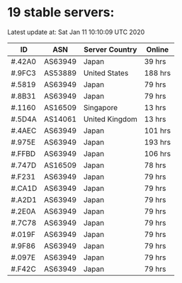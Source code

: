 # 19 stable servers:

Latest update at: Sat Jan 11 10:10:09 UTC 2020

| ID | ASN | Server Country | Online |
| -- | --- | -------------- | ------ |
| #.42A0 | AS63949 | Japan | 39 hrs |
| #.9FC3 | AS53889 | United States | 188 hrs |
| #.5819 | AS63949 | Japan | 79 hrs |
| #.8B31 | AS63949 | Japan | 79 hrs |
| #.1160 | AS16509 | Singapore | 13 hrs |
| #.5D4A | AS14061 | United Kingdom | 13 hrs |
| #.4AEC | AS63949 | Japan | 101 hrs |
| #.975E | AS63949 | Japan | 193 hrs |
| #.FFBD | AS63949 | Japan | 106 hrs |
| #.747D | AS16509 | Japan | 78 hrs |
| #.F231 | AS63949 | Japan | 79 hrs |
| #.CA1D | AS63949 | Japan | 79 hrs |
| #.A2D1 | AS63949 | Japan | 79 hrs |
| #.2E0A | AS63949 | Japan | 79 hrs |
| #.7C78 | AS63949 | Japan | 79 hrs |
| #.019F | AS63949 | Japan | 79 hrs |
| #.9F86 | AS63949 | Japan | 79 hrs |
| #.097E | AS63949 | Japan | 79 hrs |
| #.F42C | AS63949 | Japan | 79 hrs |

